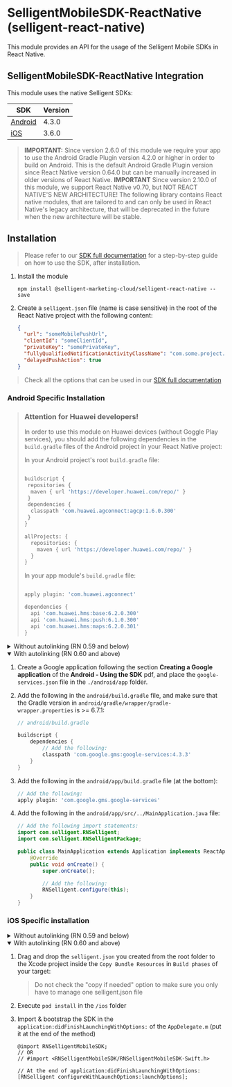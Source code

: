 # SelligentMobileSDK-ReactNative (selligent-react-native)

This module provides an API for the usage of the Selligent Mobile SDKs in React Native.

## SelligentMobileSDK-ReactNative Integration

This module uses the native Selligent SDKs:

| SDK                                                                     | Version |
| ----------------------------------------------------------------------- | ------- |
| [Android](https://github.com/SelligentMarketingCloud/MobileSDK-Android) | 4.3.0   |
| [iOS](https://github.com/SelligentMarketingCloud/MobileSDK-iOS)         | 3.6.0   |

> **IMPORTANT:** Since version 2.6.0 of this module we require your app to use the Android Gradle Plugin version 4.2.0 or higher in order to build on Android. This is the default Android Gradle Plugin version since React Native version 0.64.0 but can be manually increased in older versions of React Native.
> **IMPORTANT** Since version 2.10.0 of this module, we support React Native v0.70, but NOT REACT NATIVE'S NEW ARCHITECTURE! The following library contains React native modules, that are tailored to and can only be used in React Native's legacy architecture, that will be deprecated in the future when the new architecture will be stable.

## Installation

> Please refer to our [SDK full documentation](documentation/#reactnative--using-the-sdk) for a step-by-step guide on how to use the SDK, after installation.

1. Install the module

   ```shell
   npm install @selligent-marketing-cloud/selligent-react-native --save
   ```

2. Create a `selligent.json` file (name is case sensitive) in the root of the React Native project with the following content:

   ```json
   {
     "url": "someMobilePushUrl",
     "clientId": "someClientId",
     "privateKey": "somePrivateKey",
     "fullyQualifiedNotificationActivityClassName": "com.some.project.MainActivity",
     "delayedPushAction": true
   }
   ```

> Check all the options that can be used in our [SDK full documentation](documentation/#working-with-the-selligentjson)

### Android Specific Installation

> ### **Attention for Huawei developers!**
>
> In order to use this module on Huawei devices (without Goggle Play services), you should add the following dependencies in the `build.gradle` files of the Android project in your React Native project:
>
> In your Android project's root `build.gradle` file:
>
> ```gradle
>
> buildscript {
>  repositories {
>   maven { url 'https://developer.huawei.com/repo/' }
>  }
>  dependencies {
>   classpath 'com.huawei.agconnect:agcp:1.6.0.300'
>  }
> }
>
> allProjects: {
>   repositories: {
>     maven { url 'https://developer.huawei.com/repo/' }
>   }
> }
>
> ```
>
> In your app module's `build.gradle` file:
>
> ```gradle
>
> apply plugin: 'com.huawei.agconnect'
>
> dependencies {
>   api 'com.huawei.hms:base:6.2.0.300'
>   api 'com.huawei.hms:push:6.1.0.300'
>   api 'com.huawei.hms:maps:6.2.0.301'
> }
>
> ```

<details>
<summary>Without autolinking (RN 0.59 and below)</summary>

1. Create a Google application following the section [native documentation](https://github.com/SelligentMarketingCloud/MobileSDK-Android/tree/master/Documentation#creating_app), and place the `google-services.json` file in the `./android/app` folder.

2. Add the following lines at the end of the `android/settings.gradle` file:

   ```groovy
   include ':selligent-react-native'
   project(':selligent-react-native').projectDir = new File(rootProject.projectDir, '../node_modules/@selligent-marketing-cloud/selligent-react-native/android')
   ```

3. Add the following in the `android/build.gradle` file, and make sure that the Gradle version in `android/gradle/wrapper/gradle-wrapper.properties` is >= 6.7.1:

   ```groovy
   // android/build.gradle

   buildscript {
       dependencies {
           // Make sure your Gradle plugin version is >= 4.2.0
           classpath("com.android.tools.build:gradle:4.2.0")
           // Add the following:
           classpath 'com.google.gms:google-services:4.3.3'
       }
   }
   ```

   ```groovy
    // android/gradle/wrapper/gradle-wrapper.properties
    distributionUrl=https\://services.gradle.org/distributions/gradle-6.7.1-all.zip
   ```

4. Add the following in the `android/app/build.gradle` file:

   ```groovy
   dependencies {
       // Add the following:
       compile project(path: ':selligent-react-native')
   }
   // Add the following:
   apply plugin: 'com.google.gms.google-services'
   ```

5. Add the following in the `android/app/src/../MainApplication.java` file:

   ```java
   // Add the following import statements:
   import com.selligent.RNSelligent;
   import com.selligent.RNSelligentPackage;

   public class MainApplication extends Application implements ReactApplication {

       private final ReactNativeHost mReactNativeHost = new ReactNativeHost(this) {
            @Override
            protected List<ReactPackage> getPackages() {

                List<ReactPackage> packages = new PackageList(this).getPackages();
                // Add the following:
                packages.add(new RNSelligentPackage());
                return packages;
            }
       };

       @Override
       public void onCreate() {
           super.onCreate();

           // Add the following:
           RNSelligent.configure(this);
       }
   }
   ```

</details>

<details open>
<summary>With autolinking (RN 0.60 and above)</summary>

1. Create a Google application following the section **Creating a Google application** of the **Android - Using the SDK** pdf, and place the `google-services.json` file in the `./android/app` folder.

2. Add the following in the `android/build.gradle` file, and make sure that the Gradle version in `android/gradle/wrapper/gradle-wrapper.properties` is >= 6.7.1:

   ```groovy
   // android/build.gradle 

   buildscript {
       dependencies {
           // Add the following:
           classpath 'com.google.gms:google-services:4.3.3'
       }
   }
   ```

3. Add the following in the `android/app/build.gradle` file (at the bottom):

   ```groovy
   // Add the following:
   apply plugin: 'com.google.gms.google-services'
   ```

4. Add the following in the `android/app/src/../MainApplication.java` file:

    ```java
    // Add the following import statements:
    import com.selligent.RNSelligent;
    import com.selligent.RNSelligentPackage;

    public class MainApplication extends Application implements ReactApplication {
        @Override
        public void onCreate() {
            super.onCreate();

            // Add the following:
            RNSelligent.configure(this);
        }
    }
    ```

</details>

### iOS Specific installation

<details>
<summary>Without autolinking (RN 0.59 and below)</summary>

1. Copy the `node_modules/@selligent-marketing-cloud/selligent-react-native/ios` folder to the **Xcode project**. Drop it under the `Libraries` Folder. This will link the module to the iOS project.

2. Drag and drop the `selligent.json` you created from the root folder to the Xcode project inside the `Copy Bundle Resources` in `Build phases` of your target:

    > Do not check the "copy if needed" option to make sure you only have to manage one selligent.json file

3. Add the native iOS SDK dependency in your Podfile: `s.dependency "SelligentMobileSDK/Framework", "3.6.0"` or download it manually from [here](https://github.com/SelligentMarketingCloud/MobileSDK-iOS/tree/master/Framework) and drag and drop it into you **Xcode project**.

4. Execute `pod install` in the `/ios` folder

5. From now on, open the `.xcworkspace` file to make changes in Xcode

6. Bootstrap the SDK in the `application:didFinishLaunchingWithOptions:` of the `AppDelegate.mm`

    ```objective-c
    @import RNSelligentMobileSDK;
    
    // You can alternatively specify a different file name (without the extension) from where to load the Selligent configs (defaults to 'selligent')
    // if (!launchOptions) {
    //    launchOptions = [NSMutableDictionary new];
    // }
    // [launchOptions setValue:@"alternativeFileName" forKey:@"RN_SELLIGENT_JSON"];

    [RNSelligent configureWithLaunchOptions:launchOptions];
    ```

</details>

<details open>
<summary>With autolinking (RN 0.60 and above)</summary>

1. Drag and drop the `selligent.json` you created from the root folder to the Xcode project inside the `Copy Bundle Resources` in `Build phases` of your target:

    > Do not check the "copy if needed" option to make sure you only have to manage one selligent.json file

2. Execute `pod install` in the `/ios` folder

3. Import & bootstrap the SDK in the `application:didFinishLaunchingWithOptions:` of the `AppDelegate.m` (put it at the end of the method)

    ```objc
    @import RNSelligentMobileSDK;
    // OR
    // #import <RNSelligentMobileSDK/RNSelligentMobileSDK-Swift.h>
    
    // At the end of application:didFinishLaunchingWithOptions:
    [RNSelligent configureWithLaunchOptions:launchOptions];
    ```

</details>
